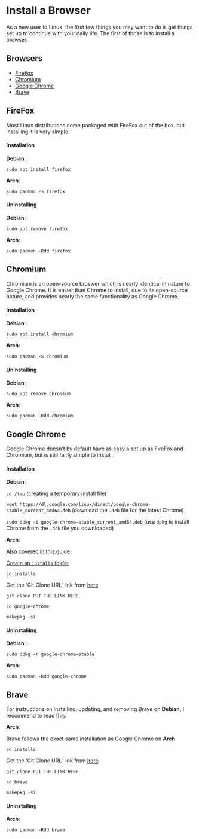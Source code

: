 # Install a Browser

As a new user to Linux, the first few things you may want to do is get things set up to continue with your daily life. The first of those is to install a browser.

## Browsers

- [FireFox](#firefox)
- [Chromium](#chromium)
- [Google Chrome](#google-chrome)
- [Brave](#brave)

## FireFox

Most Linux distributions come packaged with FireFox out of the box, but installing it is very simple.


#### Installation

**Debian**:

``sudo apt install firefox``

**Arch**:

``sudo pacman -S firefox``

#### Uninstalling

**Debian**:

``sudo apt remove firefox``

**Arch**:

``sudo pacman -Rdd firefox``


## Chromium

Chromium is an open-source broswer which is nearly identical in nature to Google Chrome. It is easier than Chrome to install, due to its open-source nature, and provides nearly the same functionality as Google Chrome.

#### Installation

**Debian**:

``sudo apt install chromium``

**Arch**:

``sudo pacman -S chromium``

#### Uninstalling

**Debian**:

``sudo apt remove chromium``

**Arch**:

``sudo pacman -Rdd chromium``

## Google Chrome

Google Chrome doesn't by default have as easy a set up as FireFox and Chromium, but is still fairly simple to install.

#### Installation

**Debian**:

``cd /tmp`` (creating a temporary install file)

``wget https://dl.google.com/linux/direct/google-chrome-stable_current_amd64.deb`` (download the ``.deb`` file for the latest Chrome)

``sudo dpkg -i google-chrome-stable_current_amd64.deb`` (use ``dpkg`` to install Chrome from the ``.deb`` file you downloaded)

**Arch**:

[Also covered in this guide.](../arch/INSTALL-FROM-AUR.md)

[Create an ``installs`` folder](CREATE-INSTALL-FOLDER.md)

``cd installs``

Get the 'Git Clone URL' link from [here](https://aur.archlinux.org/packages/google-chrome/)

``git clone PUT THE LINK HERE``

``cd google-chrome``

``makepkg -si``

#### Uninstalling

**Debian**:

``sudo dpkg -r google-chrome-stable``

**Arch**:

``sudo pacman -Rdd google-chrome``

## Brave

For instructions on installing, updating, and removing Brave on **Debian**, I recommend to read [this](https://www.linuxcapable.com/how-to-install-brave-browser-on-debian-11/).

**Arch**:

Brave follows the exact same installation as Google Chrome on **Arch**.

``cd installs``

Get the 'Git Clone URL' link from [here](https://aur.archlinux.org/packages/brave/)

``git clone PUT THE LINK HERE``

``cd brave``

``makepkg -si``


#### Uninstalling

**Arch**:

``sudo pacman -Rdd brave``
